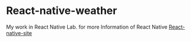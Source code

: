 # React-native-weather 
My work in React Native Lab.
for more Information of React Native [React-native-site](https://facebook.github.io/react-native)
